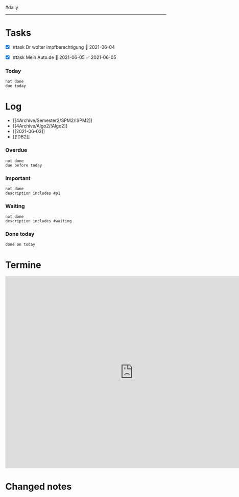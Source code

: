 #daily

---
# Tasks
- [x] #task Dr wolter impfberechtigung 📅 2021-06-04
- [x] #task Mein Auto.de 📅 2021-06-05 ✅ 2021-06-05


### Today
```tasks
not done
due today
```

# Log 
- [[4Archive/Semester2/SPM2/!SPM2]]
- [[4Archive/Algo2/!Algo2]]
- [[2021-06-03]]
- [[!DB2]]

### Overdue
```tasks
not done
due before today
```

### Important 
```tasks 
not done 
description includes #p1
```

### Waiting
```tasks 
not done 
description includes #waiting
```

### Done today
```tasks
done on today
```



# Termine
<iframe src="https://pim.etesync.com/pim/events" style="border: 0" width="800" height="600" frameborder="0" scrolling="no"></iframe>

# Changed notes
